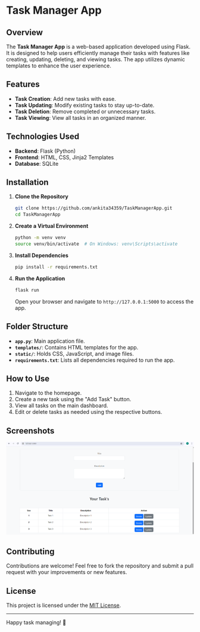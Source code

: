 # Task Manager App

## Overview

The **Task Manager App** is a web-based application developed using Flask. It is designed to help users efficiently manage their tasks with features like creating, updating, deleting, and viewing tasks. The app utilizes dynamic templates to enhance the user experience.

## Features

- **Task Creation**: Add new tasks with ease.
- **Task Updating**: Modify existing tasks to stay up-to-date.
- **Task Deletion**: Remove completed or unnecessary tasks.
- **Task Viewing**: View all tasks in an organized manner.

## Technologies Used

- **Backend**: Flask (Python)
- **Frontend**: HTML, CSS, Jinja2 Templates
- **Database**: SQLite 

## Installation

1. **Clone the Repository**
   ```bash
   git clone https://github.com/ankita34359/TaskManagerApp.git
   cd TaskManagerApp
   ```

2. **Create a Virtual Environment**
   ```bash
   python -m venv venv
   source venv/bin/activate  # On Windows: venv\Scripts\activate
   ```

3. **Install Dependencies**
   ```bash
   pip install -r requirements.txt
   ```

4. **Run the Application**
   ```bash
   flask run
   ```
   Open your browser and navigate to `http://127.0.0.1:5000` to access the app.

## Folder Structure

- **`app.py`**: Main application file.
- **`templates/`**: Contains HTML templates for the app.
- **`static/`**: Holds CSS, JavaScript, and image files.
- **`requirements.txt`**: Lists all dependencies required to run the app.

## How to Use

1. Navigate to the homepage.
2. Create a new task using the "Add Task" button.
3. View all tasks on the main dashboard.
4. Edit or delete tasks as needed using the respective buttons.

## Screenshots

![Screenshot](i2.png)

## Contributing

Contributions are welcome! Feel free to fork the repository and submit a pull request with your improvements or new features.

## License

This project is licensed under the [MIT License](LICENSE).

---

Happy task managing! 🚀
